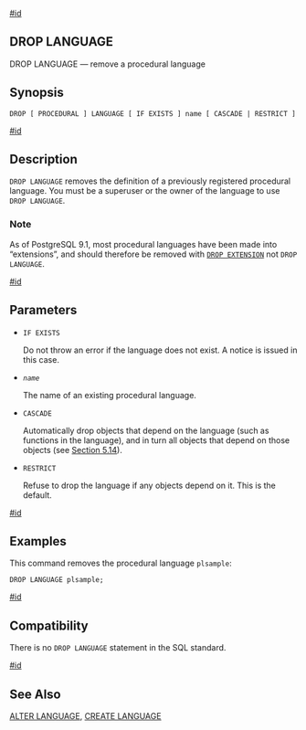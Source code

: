 [#id](#SQL-DROPLANGUAGE)

## DROP LANGUAGE

DROP LANGUAGE — remove a procedural language

## Synopsis

```
DROP [ PROCEDURAL ] LANGUAGE [ IF EXISTS ] name [ CASCADE | RESTRICT ]
```

[#id](#id-1.9.3.117.5)

## Description

`DROP LANGUAGE` removes the definition of a previously registered procedural language. You must be a superuser or the owner of the language to use `DROP LANGUAGE`.

### Note

As of PostgreSQL 9.1, most procedural languages have been made into “extensions”, and should therefore be removed with [`DROP EXTENSION`](sql-dropextension) not `DROP LANGUAGE`.

[#id](#id-1.9.3.117.6)

## Parameters

* `IF EXISTS`

  Do not throw an error if the language does not exist. A notice is issued in this case.

* *`name`*

  The name of an existing procedural language.

* `CASCADE`

  Automatically drop objects that depend on the language (such as functions in the language), and in turn all objects that depend on those objects (see [Section 5.14](ddl-depend)).

* `RESTRICT`

  Refuse to drop the language if any objects depend on it. This is the default.

[#id](#id-1.9.3.117.7)

## Examples

This command removes the procedural language `plsample`:

```
DROP LANGUAGE plsample;
```

[#id](#id-1.9.3.117.8)

## Compatibility

There is no `DROP LANGUAGE` statement in the SQL standard.

[#id](#id-1.9.3.117.9)

## See Also

[ALTER LANGUAGE](sql-alterlanguage), [CREATE LANGUAGE](sql-createlanguage)